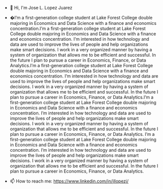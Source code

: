 - 👋 Hi, I'm Jose L. Lopez Juarez 
- �I’m a first-generation college student at Lake Forest College double majoring in Economics and Data Science with a finance and economics concentration.I’m a first-generation college student at Lake Forest College double majoring in Economics and Data Science with a finance and economics concentration. I’m interested in how technology and data are used to improve the lives of people and help organizations make smart decisions. I work in a very organized manner by having a system of organization that allows me to be efficient and successful. In the future I plan to pursue a career in Economics, Finance, or Data Analytics.I’m a first-generation college student at Lake Forest College double majoring in Economics and Data Science with a finance and economics concentration. I’m interested in how technology and data are used to improve the lives of people and help organizations make smart decisions. I work in a very organized manner by having a system of organization that allows me to be efficient and successful. In the future I plan to pursue a career in Economics, Finance, or Data Analytics.I’m a first-generation college student at Lake Forest College double majoring in Economics and Data Science with a finance and economics concentration. I’m interested in how technology and data are used to improve the lives of people and help organizations make smart decisions. I work in a very organized manner by having a system of organization that allows me to be efficient and successful. In the future I plan to pursue a career in Economics, Finance, or Data Analytics.
I’m a first-generation college student at Lake Forest College double majoring in Economics and Data Science with a finance and economics concentration. 
I’m interested in how technology and data are used to improve the lives of people and help organizations make smart decisions. 
I work in a very organized manner by having a system of organization that allows me to be efficient and successful. 
In the future I plan to pursue a career in Economics, Finance, or Data Analytics.

- 📫 How to reach me: https://www.linkedin.com/in/jllopezj/

<!---
JllopezJ/JllopezJ is a ✨ special ✨ repository because its `README.md` (this file) appears on your GitHub profile.
You can click the Preview link to take a look at your changes.
--->
